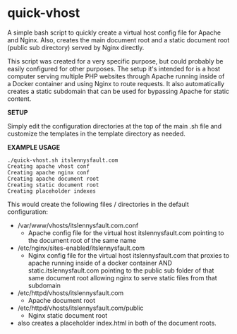 quick-vhost
===========

A simple bash script to quickly create a virtual host config file for Apache and Nginx. Also, creates the main document root and a static document root (public sub directory) served by Nginx directly.

This script was created for a very specific purpose, but could probably be easily configured for other purposes. The setup it's intended for is a host computer serving multiple PHP websites through Apache running inside of a Docker container and using Nginx to route requests. It also automatically creates a static subdomain that can be used for bypassing Apache for static content.



**SETUP**

Simply edit the configuration directories at the top of the main .sh file and customize the templates in the template directory as needed.



**EXAMPLE USAGE**
```
./quick-vhost.sh itslennysfault.com
Creating apache vhost conf
Creating apache nginx conf
Creating apache document root
Creating static document root
Creating placeholder indexes
```

This would create the following files / directories in the default configuration:

* /var/www/vhosts/itslennysfault.com.conf 
  * Apache config file for the virtual host itslennysfault.com pointing to the document root of the same name
* /etc/nginx/sites-enabled/itslennysfault.com
  * Nginx config file for the virtual host itslennysfault.com that proxies to apache running inside of a docker container AND static.itslennysfault.com pointing to the public sub folder of that same document root allowing nginx to serve static files from that subdomain
* /etc/httpd/vhosts/itslennysfault.com
  * Apache document root
* /etc/httpd/vhosts/itslennysfault.com/public
  * Nginx static document root
* also creates a placeholder index.html in both of the document roots.
